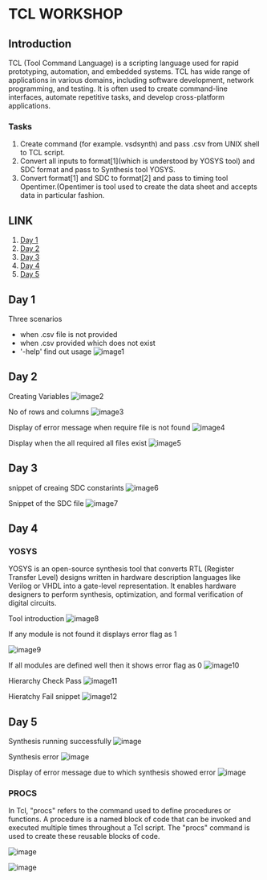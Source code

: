 # TCL WORKSHOP
## Introduction
TCL (Tool Command Language) is a scripting language used for rapid prototyping, automation, and embedded systems. TCL has wide range of applications in various domains, including software development, network programming, and testing. It is often used to create command-line interfaces, automate repetitive tasks, and develop cross-platform applications.
### Tasks ###   
1. Create command (for example. vsdsynth) and pass .csv from UNIX shell to TCL script.
2. Convert all inputs to format[1](which is understood by YOSYS tool) and SDC format and pass to Synthesis tool YOSYS.
3. Convert format[1] and SDC to format[2] and pass to timing tool Opentimer.(Opentimer is tool used to create the data sheet and accepts data in particular fashion.
## LINK
1. [Day 1](https://github.com/Srushti246/TCL/blob/main/README.md#day-1)
2. [Day 2](https://github.com/Srushti246/TCL#day-2)
3. [Day 3](https://github.com/Srushti246/TCL#day-3)
4. [Day 4](https://github.com/Srushti246/TCL#day-4)
5. [Day 5](https://github.com/Srushti246/TCL#day-5)



## Day 1

Three scenarios
 - when .csv file is not provided
 - when .csv provided which does not exist
 - '-help' find out usage
![image1](https://github.com/Srushti246/TCL/blob/main/Images/D1%20img%201.jpeg?raw=true)


## Day 2
 
Creating Variables
![image2](https://github.com/Srushti246/TCL/blob/main/Images/getting%20vaiables%20name.jpeg?raw=true)

No of rows and columns
![image3](https://github.com/Srushti246/TCL/blob/main/Images/no%20of%20rows%20and%20cloumns.jpeg?raw=true)

Display of error message when require file is not found
![image4](https://github.com/Srushti246/TCL/blob/main/Images/constatrints%20file%20not%20found.jpeg?raw=true)

Display when the all required all files exist
![image5](https://github.com/Srushti246/TCL/blob/main/Images/constarints%20file%20found.jpeg?raw=true)


## Day 3

snippet of creaing SDC constarints
![image6](https://github.com/Srushti246/TCL/blob/main/Images/SDC%20constraints%20creation.jpeg?raw=true)

Snippet of the SDC file
![image7](https://github.com/Srushti246/TCL/blob/main/Images/output%20port%20checks.jpeg?raw=true)


## Day 4
### YOSYS
YOSYS is an open-source synthesis tool that converts RTL (Register Transfer Level) designs written in hardware description languages like Verilog or VHDL into a gate-level representation. It enables hardware designers to perform synthesis, optimization, and formal verification of digital circuits.

Tool introduction
![image8](https://github.com/Srushti246/TCL/blob/main/Images/hierarcy%20check%20to%20YOSYS.jpeg?raw=true)


If any module is not found it displays error flag as 1

![image9](https://github.com/Srushti246/TCL/blob/main/Images/error%20flag%20D4.jpeg?raw=true)

If all modules are defined well then it shows error flag as 0
![image10](https://github.com/Srushti246/TCL/blob/main/Images/hierarchy%20pass.jpeg?raw=true)

Hierarchy Check Pass
![image11](https://github.com/Srushti246/TCL/blob/main/Images/h%20check%20pass.jpeg?raw=true)

Hieratchy Fail snippet
![image12](https://github.com/Srushti246/TCL/blob/main/Images/hierarrchy%20check%20fail.jpeg?raw=true)

## Day 5

Synthesis running successfully
![image](https://github.com/Srushti246/TCL/blob/main/Images/synthesis%20pass.jpeg?raw=true)

Synthesis error
![image](https://github.com/Srushti246/TCL/blob/main/Images/syntheisis%20fail.jpeg?raw=true)

Display of error message due to which synthesis showed error
![image](https://github.com/Srushti246/TCL/blob/main/Images/WhatsApp%20Image%202023-06-21%20at%201.42.25%20PM.jpeg?raw=true)


### PROCS
In Tcl, "procs" refers to the command used to define procedures or functions.
A procedure is a named block of code that can be invoked and executed multiple times throughout a Tcl script. The "procs" command is used to create these reusable blocks of code.

![image](https://github.com/Srushti246/TCL/blob/main/Images/procs.jpeg?raw=true)

![image](https://github.com/Srushti246/TCL/blob/main/Images/num%20thread%204.jpeg?raw=true)


